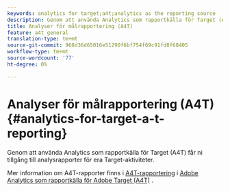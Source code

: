 ```yaml
---
keywords: analytics for target;a4t;analytics as the reporting source
description: Genom att använda Analytics som rapportkälla för Target (A4T) får ni tillgång till analysrapporter för era Target-aktiviteter.
title: Analyser för målrapportering (A4T)
feature: a4t general
translation-type: tm+mt
source-git-commit: 968d36d65016e51290f6bf754f69c91fd8f68405
workflow-type: tm+mt
source-wordcount: '77'
ht-degree: 0%

---
```



# Analyser för målrapportering (A4T){#analytics-for-target-a-t-reporting}

Genom att använda Analytics som rapportkälla för Target (A4T) får ni tillgång till analysrapporter för era Target-aktiviteter.

Mer information om A4T-rapporter finns i [A4T-rapportering](/help/c-integrating-target-with-mac/a4t/reporting.md#concept_716AF8D545AD404EAAEE99A6DB7B9483) i [Adobe Analytics som rapportkälla för Adobe Target (A4T)](/help/c-integrating-target-with-mac/a4t/a4t.md#concept_7540C8C04259434AB6EE33B09F47A1DE) .
